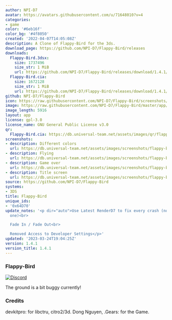 ```yaml
---
author: NPI-D7
avatar: https://avatars.githubusercontent.com/u/71648010?v=4
categories:
- game
color: '#6eb16f'
color_bg: '#4f8050'
created: '2022-04-07T14:05:08Z'
description: A Clone of Flappy-Bird for the 3ds.
download_page: https://github.com/NPI-D7/Flappy-Bird/releases
downloads:
  Flappy-Bird.3dsx:
    size: 1737496
    size_str: 1 MiB
    url: https://github.com/NPI-D7/Flappy-Bird/releases/download/1.4.1/Flappy-Bird.3dsx
  Flappy-Bird.cia:
    size: 1672128
    size_str: 1 MiB
    url: https://github.com/NPI-D7/Flappy-Bird/releases/download/1.4.1/Flappy-Bird.cia
github: NPI-D7/Flappy-Bird
icon: https://raw.githubusercontent.com/NPI-D7/Flappy-Bird/screenshots/app/icon.png
image: https://raw.githubusercontent.com/NPI-D7/Flappy-Bird/master/app/banner.png
image_length: 5916
layout: app
license: gpl-3.0
license_name: GNU General Public License v3.0
qr:
  Flappy-Bird.cia: https://db.universal-team.net/assets/images/qr/flappy-bird-cia.png
screenshots:
- description: Different colors
  url: https://db.universal-team.net/assets/images/screenshots/flappy-bird/different-colors.png
- description: Flying
  url: https://db.universal-team.net/assets/images/screenshots/flappy-bird/flying.png
- description: Game over
  url: https://db.universal-team.net/assets/images/screenshots/flappy-bird/game-over.png
- description: Title screen
  url: https://db.universal-team.net/assets/images/screenshots/flappy-bird/title-screen.png
source: https://github.com/NPI-D7/Flappy-Bird
systems:
- 3DS
title: Flappy-Bird
unique_ids:
- '0x64D70'
update_notes: '<p dir="auto">Use Latest RenderD7 to fix every crash (no one found
  one)<br>

  Fade In / Fade Out<br>

  Removed Access to Developer Settings</p>'
updated: '2023-03-24T19:04:25Z'
version: 1.4.1
version_title: 1.4.1
---
```

### Flappy-Bird 
[![Discord](https://img.shields.io/discord/961610973066702889?style=for-the-badge)](https://discord.gg/XuX6EN8dyt)

The ground is a bit buggy currently!


### Credits
devkitpro: for libctru, citro2/3d.
Dong Nguyen, .Gears: for the Game.